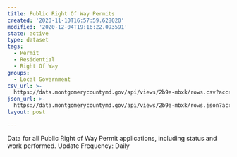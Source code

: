 ```yaml
---
title: Public Right Of Way Permits
created: '2020-11-10T16:57:59.628020'
modified: '2020-12-04T19:16:22.093591'
state: active
type: dataset
tags:
  - Permit
  - Residential
  - Right Of Way
groups:
  - Local Government
csv_url: >-
  https://data.montgomerycountymd.gov/api/views/2b9e-mbxk/rows.csv?accessType=DOWNLOAD
json_url: >-
  https://data.montgomerycountymd.gov/api/views/2b9e-mbxk/rows.json?accessType=DOWNLOAD
layout: post

---
```

Data for all Public Right of Way Permit applications, including status and work performed.  Update Frequency:  Daily
